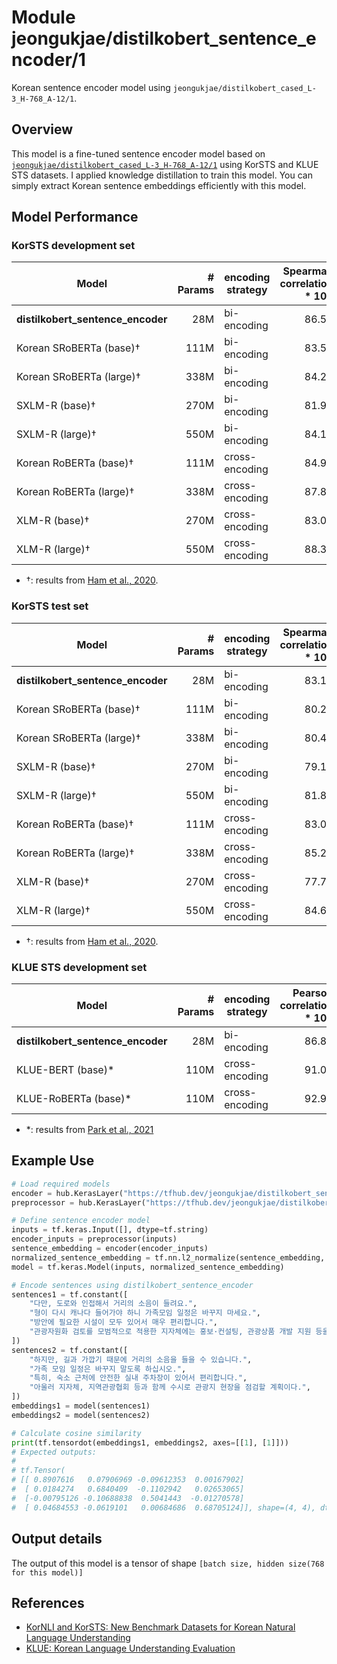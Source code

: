 # Module jeongukjae/distilkobert_sentence_encoder/1

Korean sentence encoder model using `jeongukjae/distilkobert_cased_L-3_H-768_A-12/1`.

<!-- asset-path: https://storage.googleapis.com/jeongukjae-tf-models/distilkobert/distilkobert_sentence_encoder.tar.gz -->
<!-- network-architecture: transformer -->
<!-- task: text-embedding -->
<!-- fine-tunable: true -->
<!-- format: saved_model_2 -->
<!-- language: ko -->

## Overview

This model is a fine-tuned sentence encoder model based on [`jeongukjae/distilkobert_cased_L-3_H-768_A-12/1`](https://tfhub.dev/jeongukjae/distilkobert_cased_L-3_H-768_A-12/1) using KorSTS and KLUE STS datasets. I applied knowledge distillation to train this model. You can simply extract Korean sentence embeddings efficiently with this model.

## Model Performance

### KorSTS development set

|Model|# Params|encoding strategy|Spearman correlation * 100|
|---|--:|---|--:|
|**distilkobert_sentence_encoder**|28M|bi-encoding|86.53|
|Korean SRoBERTa (base)†|111M|bi-encoding|83.54|
|Korean SRoBERTa (large)†|338M|bi-encoding|84.21|
|SXLM-R (base)†|270M|bi-encoding|81.95|
|SXLM-R (large)†|550M|bi-encoding|84.13|
|Korean RoBERTa (base)†|111M|cross-encoding|84.97|
|Korean RoBERTa (large)†|338M|cross-encoding|87.82|
|XLM-R (base)†|270M|cross-encoding|83.02|
|XLM-R (large)†|550M|cross-encoding|88.37|

* †: results from [Ham et al., 2020](https://arxiv.org/abs/2004.03289).

### KorSTS test set

|Model|# Params|encoding strategy|Spearman correlation * 100|
|---|--:|---|--:|
|**distilkobert_sentence_encoder**|28M|bi-encoding|83.12|
|Korean SRoBERTa (base)†|111M|bi-encoding|80.29|
|Korean SRoBERTa (large)†|338M|bi-encoding|80.49|
|SXLM-R (base)†|270M|bi-encoding|79.13|
|SXLM-R (large)†|550M|bi-encoding|81.84|
|Korean RoBERTa (base)†|111M|cross-encoding|83.00|
|Korean RoBERTa (large)†|338M|cross-encoding|85.27|
|XLM-R (base)†|270M|cross-encoding|77.78|
|XLM-R (large)†|550M|cross-encoding|84.68|

* †: results from [Ham et al., 2020](https://arxiv.org/abs/2004.03289).

### KLUE STS development set

|Model|# Params|encoding strategy|Pearson correlation * 100|
|---|--:|---|--:|
|**distilkobert_sentence_encoder**|28M|bi-encoding|86.87|
|KLUE-BERT (base)*|110M|cross-encoding|91.01|
|KLUE-RoBERTa (base)*|110M|cross-encoding|92.91|

* \*: results from [Park et al., 2021](https://arxiv.org/abs/2105.09680)

## Example Use

```python
# Load required models
encoder = hub.KerasLayer("https://tfhub.dev/jeongukjae/distilkobert_sentence_encoder/1")
preprocessor = hub.KerasLayer("https://tfhub.dev/jeongukjae/distilkobert_cased_preprocess/1")

# Define sentence encoder model
inputs = tf.keras.Input([], dtype=tf.string)
encoder_inputs = preprocessor(inputs)
sentence_embedding = encoder(encoder_inputs)
normalized_sentence_embedding = tf.nn.l2_normalize(sentence_embedding, axis=-1)
model = tf.keras.Model(inputs, normalized_sentence_embedding)

# Encode sentences using distilkobert_sentence_encoder
sentences1 = tf.constant([
    "다만, 도로와 인접해서 거리의 소음이 들려요.",
    "형이 다시 캐나다 들어가야 하니 가족모임 일정은 바꾸지 마세요.",
    "방안에 필요한 시설이 모두 있어서 매우 편리합니다.",
    "관광자원화 검토를 모범적으로 적용한 지자체에는 홍보·컨설팅, 관광상품 개발 지원 등을 제공할 계획이다.",
])
sentences2 = tf.constant([
    "하지만, 길과 가깝기 때문에 거리의 소음을 들을 수 있습니다.",
    "가족 모임 일정은 바꾸지 말도록 하십시오.",
    "특히, 숙소 근처에 안전한 실내 주차장이 있어서 편리합니다.",
    "아울러 지자체, 지역관광협회 등과 함께 수시로 관광지 현장을 점검할 계획이다.",
])
embeddings1 = model(sentences1)
embeddings2 = model(sentences2)

# Calculate cosine similarity
print(tf.tensordot(embeddings1, embeddings2, axes=[[1], [1]]))
# Expected outputs:
#
# tf.Tensor(
# [[ 0.8907616   0.07906969 -0.09612353  0.00167902]
#  [ 0.0184274   0.6840409  -0.1102942   0.02653065]
#  [-0.00795126 -0.10688838  0.5041443  -0.01270578]
#  [ 0.04684553 -0.0619101   0.00684686  0.68705124]], shape=(4, 4), dtype=float32)
```

## Output details

The output of this model is a tensor of shape `[batch size, hidden size(768 for this model)]`

## References

* [KorNLI and KorSTS: New Benchmark Datasets for Korean Natural Language Understanding](https://arxiv.org/abs/2004.03289)
* [KLUE: Korean Language Understanding Evaluation](https://arxiv.org/abs/2105.09680)
